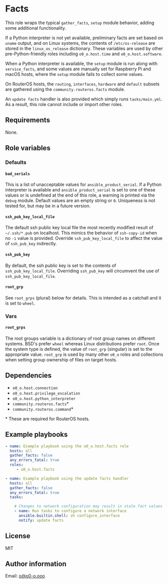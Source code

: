 # Facts

This role wraps the typical `gather_facts`, `setup` module behavior, adding some additional functionality.

If a Python interpreter is not yet available, preliminary facts are set based on `uname` output, and on Linux systems, the contents of `/etc/os-release` are stored in the `linux_os_release` dictionary. These variables are used by other pre-Python-friendly roles including `o0_o.host.time` and `o0_o.host.software`.

When a Python interpreter is available, the `setup` module is run along with `service_facts`, and some values are manually set for Raspberry Pi and macOS hosts, where the `setup` module fails to collect some values.

On RouterOS hosts, the `routing`, `interfaces`, `hardware` and `default` subsets are gathered using the `community.routeros.facts` module.

An `update facts` handler is also provided which simply runs `tasks/main.yml`. As a result, this role cannot include or import other roles.

## Requirements

None.

## Role variables

### Defaults

#### `bad_serials`

This is a list of unacceptable values for `ansible_product_serial`. If a Python interpreter is available and `ansible_product_serial` is set to one of these values or is undefined at the end of this role, a warning is printed via the `debug` module. Default values are an empty string or `0`. Uniqueness is not tested for, but may be in a future version.

#### `ssh_pub_key_local_file`

The default ssh public key local file the most recently modified result of `~/.ssh/*.pub` on localhost. This mimics the behavior of `ssh-copy-id` when no `-i` value is provided. Override `ssh_pub_key_local_file` to affect the value of `ssh_pub_key` indirectly.

#### `ssh_pub_key`

By default, the ssh public key is set to the contents of `ssh_pub_key_local_file`. Overriding `ssh_pub_key` will circumvent the use of `ssh_pub_key_local_file`.

#### `root_grp`

See `root_grps` (plural) below for details. This is intended as a catchall and it is set to `wheel`.

### Vars

#### `root_grps`

The root groups variable is a dictionary of root group names on different systems. BSD's prefer `wheel` whereas Linux distributions prefer `root`. Once the system type is defined, the value of `root_grp` (singular) is set to the appropriate value. `root_grp` is used by many other `o0_o` roles and collections when setting group ownership of files on target hosts.

## Dependencies

- `o0_o.host.connection`
- `o0_o.host.privilege_escalation`
- `o0_o.host.python_interpreter`
- `community.routeros.facts`*
- `community.routeros.command`*

\* These are required for RouterOS hosts.

## Example playbooks

```yaml
- name: Example playbook using the o0_o.host.facts role
  hosts: all
  gather_facts: false
  any_errors_fatal: true
  roles:
     - o0_o.host.facts
```

```yaml
- name: Example playbook using the update facts handler
  hosts: all
  gather_facts: false
  any_errors_fatal: true
  tasks:

    # Changes to network configuration may result in stale fact values
    - name: Run tasks to configure a network interface
      ansible.builtin.shell: sh configure_interface
      notify: update facts
```

## License

MIT

## Author information

Email: o@o0-o.ooo
